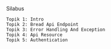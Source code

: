 Silabus

    Topik 1: Intro
    Topik 2: Bread Api Endpoint
    Topik 3: Error Handling And Exception
    Topik 4: Api Resource
    Topik 5: Authentication
